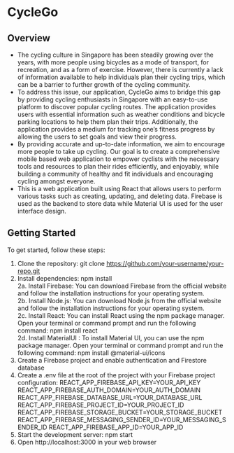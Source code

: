 # CycleGo

## Overview
- The cycling culture in Singapore has been steadily growing over the years, with more people using bicycles as a mode of transport, for recreation, and as a form of exercise. However, there is currently a lack of information available to help individuals plan their cycling trips, which can be a barrier to further growth of the cycling community.
- To address this issue, our application, CycleGo aims to bridge this gap by providing cycling enthusiasts in Singapore with an easy-to-use platform to discover popular cycling routes. The application provides users with essential information such as weather conditions and bicycle parking locations to help them plan their trips. Additionally, the application provides a medium for tracking one’s fitness progress by allowing the users to set goals and view their progress. 
- By providing accurate and up-to-date information, we aim to encourage more people to take up cycling. Our goal is to create a comprehensive mobile based web application to empower cyclists with the necessary tools and resources to plan their rides efficiently, and enjoyably, while building a community of healthy and fit individuals and encouraging cycling amongst everyone.
- This is a web application built using React that allows users to perform various tasks such as creating, updating, and deleting data. Firebase is used as the backend to store data while Material UI is used for the user interface design.


## Getting Started
To get started, follow these steps:
1. Clone the repository: git clone https://github.com/your-username/your-repo.git
2. Install dependencies: npm install
<br>   2a. Install Firebase: You can download Firebase from the official website and follow the installation instructions for your operating system.
<br>   2b. Install Node.js: You can download Node.js from the official website and follow the installation instructions for your operating system.
<br>   2c. Install React: You can install React using the npm package manager. Open your terminal or command prompt and run the following command: npm install react
<br>   2d. Install MaterialUI : To install Material UI, you can use the npm package manager. Open your terminal or command prompt and run the following command: npm install @material-ui/icons
4. Create a Firebase project and enable authentication and Firestore database
5. Create a .env file at the root of the project with your Firebase project configuration:
REACT_APP_FIREBASE_API_KEY=YOUR_API_KEY
REACT_APP_FIREBASE_AUTH_DOMAIN=YOUR_AUTH_DOMAIN
REACT_APP_FIREBASE_DATABASE_URL=YOUR_DATABASE_URL
REACT_APP_FIREBASE_PROJECT_ID=YOUR_PROJECT_ID
REACT_APP_FIREBASE_STORAGE_BUCKET=YOUR_STORAGE_BUCKET
REACT_APP_FIREBASE_MESSAGING_SENDER_ID=YOUR_MESSAGING_SENDER_ID
REACT_APP_FIREBASE_APP_ID=YOUR_APP_ID
5. Start the development server: npm start
6. Open http://localhost:3000 in your web browser
